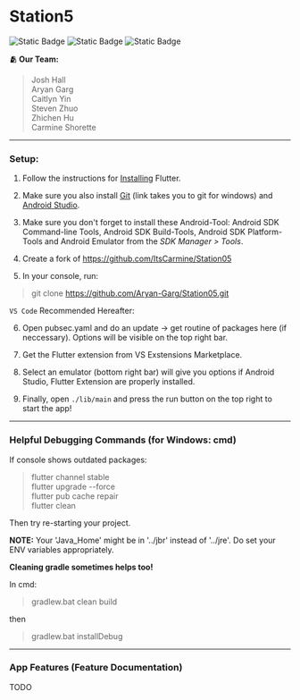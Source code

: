 # Station5
![Static Badge](https://img.shields.io/badge/Spring-2025-blue)
![Static Badge](https://img.shields.io/badge/course-CS506-purple)
![Static Badge](https://img.shields.io/badge/App-Cross%20Platform,%20Productivity,%20Personalized%20Efficient%20Management-green)


**🫂 Our Team:** 
> Josh Hall    
> Aryan Garg     
> Caitlyn Yin    
> Steven Zhuo  
> Zhichen Hu   
> Carmine Shorette

---

### Setup:
1. Follow the instructions for [Installing](https://docs.flutter.dev/get-started/install) Flutter. 

2. Make sure you also install [Git](https://gitforwindows.org/) (link takes you to git for windows) and [Android Studio](https://developer.android.com/studio).

3. Make sure you don't forget to install these Android-Tool: Android SDK Command-line Tools, Android SDK Build-Tools, Android SDK Platform-Tools and Android Emulator from the *SDK Manager > Tools*.


4. Create a fork of https://github.com/ItsCarmine/Station05

5. In your console, run: 
> git clone https://github.com/Aryan-Garg/Station05.git

`VS Code` Recommended Hereafter:

6. Open pubsec.yaml and do an update -> get routine of packages here (if neccessary). Options will be visible on the top right bar.

7. Get the Flutter extension from VS Exstensions Marketplace.

8. Select an emulator (bottom right bar) will give you options if Android Studio, Flutter Extension are properly installed.

9. Finally, open ```./lib/main``` and press the run button on the top right to start the app!

---

### Helpful Debugging Commands (for Windows: cmd)

If console shows outdated packages:

> flutter channel stable    
> flutter upgrade --force     
> flutter pub cache repair     
> flutter clean     

Then try re-starting your project.

**NOTE:** Your 'Java_Home' might be in '../jbr' instead of '../jre'. Do set your ENV variables appropriately.

**Cleaning gradle sometimes helps too!**

In cmd:

> gradlew.bat clean build

then 


> gradlew.bat installDebug


---

### App Features (Feature Documentation)

TODO
